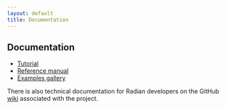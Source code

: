 ```yaml
---
layout: default
title: Documentation
---
```


## Documentation

- [Tutorial](tutorial)
- [Reference manual](ref-manual)
- [Examples gallery](gallery)

There is also technical documentation for Radian developers on the
GitHub [wiki](https://github.com/openbrainsrc/Radian/wiki) associated
with the project.
